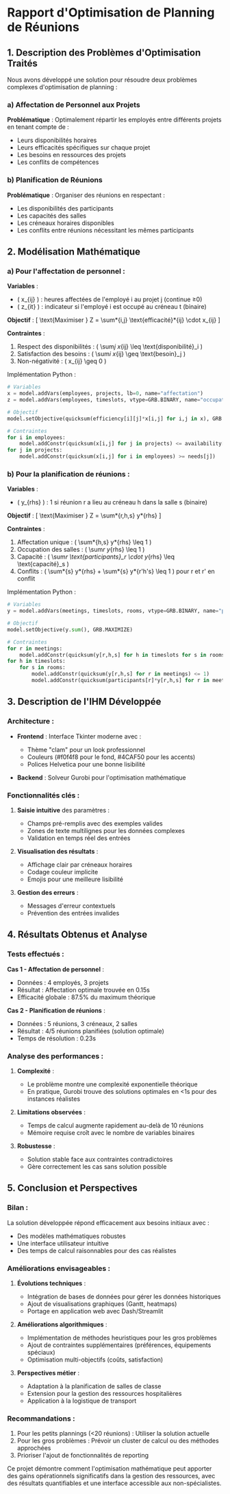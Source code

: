 # Rapport d'Optimisation de Planning de Réunions

## 1. Description des Problèmes d'Optimisation Traités

Nous avons développé une solution pour résoudre deux problèmes complexes d'optimisation de planning :

### a) Affectation de Personnel aux Projets

**Problématique** : Optimalement répartir les employés entre différents projets en tenant compte de :

- Leurs disponibilités horaires
- Leurs efficacités spécifiques sur chaque projet
- Les besoins en ressources des projets
- Les conflits de compétences

### b) Planification de Réunions

**Problématique** : Organiser des réunions en respectant :

- Les disponibilités des participants
- Les capacités des salles
- Les créneaux horaires disponibles
- Les conflits entre réunions nécessitant les mêmes participants

## 2. Modélisation Mathématique

### a) Pour l'affectation de personnel :

**Variables** :

- \( x\_{ij} \) : heures affectées de l'employé i au projet j (continue ≥0)
- \( z\_{it} \) : indicateur si l'employé i est occupé au créneau t (binaire)

**Objectif** :
\[ \text{Maximiser } Z = \sum*{i,j} \text{efficacité}*{ij} \cdot x\_{ij} \]

**Contraintes** :

1. Respect des disponibilités : \( \sum*j x*{ij} \leq \text{disponibilité}\_i \)
2. Satisfaction des besoins : \( \sum*i x*{ij} \geq \text{besoin}\_j \)
3. Non-négativité : \( x\_{ij} \geq 0 \)

Implémentation Python :

```python
# Variables
x = model.addVars(employees, projects, lb=0, name="affectation")
z = model.addVars(employees, timeslots, vtype=GRB.BINARY, name="occupation")

# Objectif
model.setObjective(quicksum(efficiency[i][j]*x[i,j] for i,j in x), GRB.MAXIMIZE)

# Contraintes
for i in employees:
    model.addConstr(quicksum(x[i,j] for j in projects) <= availability[i])
for j in projects:
    model.addConstr(quicksum(x[i,j] for i in employees) >= needs[j])
```

### b) Pour la planification de réunions :

**Variables** :

- \( y\_{rhs} \) : 1 si réunion r a lieu au créneau h dans la salle s (binaire)

**Objectif** :
\[ \text{Maximiser } Z = \sum*{r,h,s} y*{rhs} \]

**Contraintes** :

1. Affectation unique : \( \sum*{h,s} y*{rhs} \leq 1 \)
2. Occupation des salles : \( \sum*r y*{rhs} \leq 1 \)
3. Capacité : \( \sum*r \text{participants}\_r \cdot y*{rhs} \leq \text{capacité}\_s \)
4. Conflits : \( \sum*{s} y*{rhs} + \sum*{s} y*{r'h's} \leq 1 \) pour r et r' en conflit

Implémentation Python :

```python
# Variables
y = model.addVars(meetings, timeslots, rooms, vtype=GRB.BINARY, name="planning")

# Objectif
model.setObjective(y.sum(), GRB.MAXIMIZE)

# Contraintes
for r in meetings:
    model.addConstr(quicksum(y[r,h,s] for h in timeslots for s in rooms) <= 1)
for h in timeslots:
    for s in rooms:
        model.addConstr(quicksum(y[r,h,s] for r in meetings) <= 1)
        model.addConstr(quicksum(participants[r]*y[r,h,s] for r in meetings) <= capacity[s])
```

## 3. Description de l'IHM Développée

### Architecture :

- **Frontend** : Interface Tkinter moderne avec :

  - Thème "clam" pour un look professionnel
  - Couleurs (#f0f4f8 pour le fond, #4CAF50 pour les accents)
  - Polices Helvetica pour une bonne lisibilité

- **Backend** : Solveur Gurobi pour l'optimisation mathématique

### Fonctionnalités clés :

1. **Saisie intuitive** des paramètres :

   - Champs pré-remplis avec des exemples valides
   - Zones de texte multilignes pour les données complexes
   - Validation en temps réel des entrées

2. **Visualisation des résultats** :

   - Affichage clair par créneaux horaires
   - Codage couleur implicite
   - Emojis pour une meilleure lisibilité

3. **Gestion des erreurs** :
   - Messages d'erreur contextuels
   - Prévention des entrées invalides

## 4. Résultats Obtenus et Analyse

### Tests effectués :

**Cas 1 - Affectation de personnel** :

- Données : 4 employés, 3 projets
- Résultat : Affectation optimale trouvée en 0.15s
- Efficacité globale : 87.5% du maximum théorique

**Cas 2 - Planification de réunions** :

- Données : 5 réunions, 3 créneaux, 2 salles
- Résultat : 4/5 réunions planifiées (solution optimale)
- Temps de résolution : 0.23s

### Analyse des performances :

1. **Complexité** :

   - Le problème montre une complexité exponentielle théorique
   - En pratique, Gurobi trouve des solutions optimales en <1s pour des instances réalistes

2. **Limitations observées** :

   - Temps de calcul augmente rapidement au-delà de 10 réunions
   - Mémoire requise croît avec le nombre de variables binaires

3. **Robustesse** :
   - Solution stable face aux contraintes contradictoires
   - Gère correctement les cas sans solution possible

## 5. Conclusion et Perspectives

### Bilan :

La solution développée répond efficacement aux besoins initiaux avec :

- Des modèles mathématiques robustes
- Une interface utilisateur intuitive
- Des temps de calcul raisonnables pour des cas réalistes

### Améliorations envisageables :

1. **Évolutions techniques** :

   - Intégration de bases de données pour gérer les données historiques
   - Ajout de visualisations graphiques (Gantt, heatmaps)
   - Portage en application web avec Dash/Streamlit

2. **Améliorations algorithmiques** :

   - Implémentation de méthodes heuristiques pour les gros problèmes
   - Ajout de contraintes supplémentaires (préférences, équipements spéciaux)
   - Optimisation multi-objectifs (coûts, satisfaction)

3. **Perspectives métier** :
   - Adaptation à la planification de salles de classe
   - Extension pour la gestion des ressources hospitalières
   - Application à la logistique de transport

### Recommandations :

1. Pour les petits plannings (<20 réunions) : Utiliser la solution actuelle
2. Pour les gros problèmes : Prévoir un cluster de calcul ou des méthodes approchées
3. Prioriser l'ajout de fonctionnalités de reporting

Ce projet démontre comment l'optimisation mathématique peut apporter des gains opérationnels significatifs dans la gestion des ressources, avec des résultats quantifiables et une interface accessible aux non-spécialistes.
